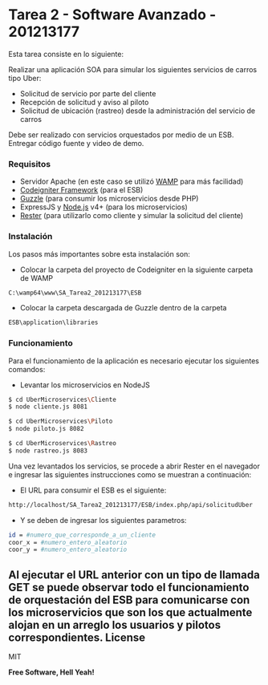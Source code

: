 # Tarea 2 - Software Avanzado - 201213177

Esta tarea consiste en lo siguiente:

Realizar una aplicación SOA para simular los siguientes servicios de carros tipo Uber:

- Solicitud de servicio por parte del cliente
- Recepción de solicitud y aviso al piloto
- Solicitud de ubicación (rastreo) desde la administración del servicio de carros

Debe ser realizado con servicios orquestados por medio de un ESB.  Entregar código fuente y video de demo.

### Requisitos

  - Servidor Apache (en este caso se utilizó [WAMP](http://www.wampserver.com/en/) para más facilidad)
  - [Codeigniter Framework](https://www.codeigniter.com/) (para el ESB)
  - [Guzzle](https://github.com/guzzle/guzzle) (para consumir los microservicios desde PHP)
  - ExpressJS y [Node.js](https://nodejs.org/) v4+ (para los microservicios)
  - [Rester](https://chrome.google.com/webstore/detail/rester/eejfoncpjfgmeleakejdcanedmefagga?hl=en) (para utilizarlo como cliente y simular la solicitud del cliente)

### Instalación

Los pasos más importantes sobre esta instalación son:

- Colocar la carpeta del proyecto de Codeigniter en la siguiente carpeta de WAMP
```sh
C:\wamp64\www\SA_Tarea2_201213177\ESB
```
- Colocar la carpeta descargada de Guzzle dentro de la carpeta
```sh
ESB\application\libraries
```

### Funcionamiento

Para el funcionamiento de la aplicación es necesario ejecutar los siguientes comandos:

- Levantar los microservicios en NodeJS
```sh
$ cd UberMicroservices\Cliente
$ node cliente.js 8081
```
```sh
$ cd UberMicroservices\Piloto
$ node piloto.js 8082
```
```sh
$ cd UberMicroservices\Rastreo
$ node rastreo.js 8083
```

Una vez levantados los servicios, se procede a abrir Rester en el navegador e ingresar las siguientes instrucciones como se muestran a continuación:

- El URL para consumir el ESB es el siguiente:
```sh
http://localhost/SA_Tarea2_201213177/ESB/index.php/api/solicitudUber
```
- Y se deben de ingresar los siguientes parametros:
```sh
id = #numero_que_corresponde_a_un_cliente
coor_x = #numero_entero_aleatorio
coor_y = #numero_entero_aleatorio
```

Al ejecutar el URL anterior con un tipo de llamada GET se puede observar todo el funcionamiento de orquestación del ESB para comunicarse con los microservicios que son los que actualmente alojan en un arreglo los usuarios y pilotos correspondientes.
License
----

MIT


**Free Software, Hell Yeah!**

[//]: # (These are reference links used in the body of this note and get stripped out when the markdown processor does its job. There is no need to format nicely because it shouldn't be seen. Thanks SO - http://stackoverflow.com/questions/4823468/store-comments-in-markdown-syntax)


   [dill]: <https://github.com/joemccann/dillinger>
   [git-repo-url]: <https://github.com/joemccann/dillinger.git>
   [john gruber]: <http://daringfireball.net>
   [df1]: <http://daringfireball.net/projects/markdown/>
   [markdown-it]: <https://github.com/markdown-it/markdown-it>
   [Ace Editor]: <http://ace.ajax.org>
   [node.js]: <http://nodejs.org>
   [Twitter Bootstrap]: <http://twitter.github.com/bootstrap/>
   [jQuery]: <http://jquery.com>
   [@tjholowaychuk]: <http://twitter.com/tjholowaychuk>
   [express]: <http://expressjs.com>
   [AngularJS]: <http://angularjs.org>
   [Gulp]: <http://gulpjs.com>

   [PlDb]: <https://github.com/joemccann/dillinger/tree/master/plugins/dropbox/README.md>
   [PlGh]: <https://github.com/joemccann/dillinger/tree/master/plugins/github/README.md>
   [PlGd]: <https://github.com/joemccann/dillinger/tree/master/plugins/googledrive/README.md>
   [PlOd]: <https://github.com/joemccann/dillinger/tree/master/plugins/onedrive/README.md>
   [PlMe]: <https://github.com/joemccann/dillinger/tree/master/plugins/medium/README.md>
   [PlGa]: <https://github.com/RahulHP/dillinger/blob/master/plugins/googleanalytics/README.md>
